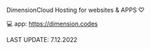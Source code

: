 DimensionCloud
Hosting for websites & APPS ♡

💻 app: https://dimension.codes

LAST UPDATE: 7.12.2022